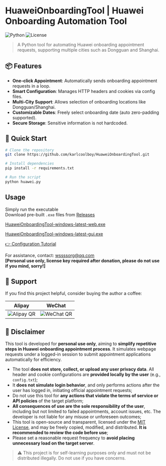 # HuaweiOnboardingTool | Huawei Onboarding Automation Tool

![Python](https://img.shields.io/badge/Python-3.7%2B-blue)
![License](https://img.shields.io/badge/License-MIT-green)

> A Python tool for automating Huawei onboarding appointment requests, supporting multiple cities such as Dongguan and Shanghai.

## 📦 Features

- **One-click Appointment**: Automatically sends onboarding appointment requests in a loop.
- **Smart Configuration**: Manages HTTP headers and cookies via config files.
- **Multi-City Support**: Allows selection of onboarding locations like Dongguan/Shanghai.
- **Customizable Dates**: Freely select onboarding date (auto zero-padding supported).
- **Secure Storage**: Sensitive information is not hardcoded.

## 🚀 Quick Start

```bash
# Clone the repository
git clone https://github.com/karlcoolboy/HuaweiOnboardingTool.git

# Install dependencies
pip install -r requirements.txt

# Run the script
python huawei.py
```

## Usage

Simply run the executable  
Download pre-built `.exe` files from [Releases](https://github.com/karlcoolboy/HuaweiOnboardingTool/releases)

[HuaweiOnboardingTool-windows-latest-web.exe](https://github.com/karlcoolboy/HuaweiOnboardingTool/releases/download/HuaweiOnboardingTool-release-24/HuaweiOnboardingTool-windows-latest-web.exe)

[HuaweiOnboardingTool-windows-latest-gui.exe](https://github.com/karlcoolboy/HuaweiOnboardingTool/releases/download/HuaweiOnboardingTool-release-24/HuaweiOnboardingTool-windows-latest-gui.exe)

[👉 Configuration Tutorial](https://blog.wssss.org.cn/archives/HuaweiOnboardingTool-406.html)

For assistance, contact: [wssssorg@qq.com](mailto:wssssorg@qq.com)  
**[Personal use only, license key required after donation, please do not use if you mind, sorry!]**

## 🌟 Support

If you find this project helpful, consider buying the author a coffee:

| Alipay                                                       | WeChat                                                       |
| ------------------------------------------------------------ | ------------------------------------------------------------ |
| ![Alipay QR](https://blog.wssss.org.cn/usr/uploads/2023/02/2320184992.png) | ![WeChat QR](https://blog.wssss.org.cn/usr/uploads/2023/02/3555771655.png) |

## 📄 Disclaimer

This tool is developed for **personal use only**, aiming to **simplify repetitive steps in Huawei onboarding appointment process**. It simulates webpage requests under a logged-in session to submit appointment applications automatically for efficiency.

- The tool **does not store, collect, or upload any user privacy data**. All header and cookie configurations are **provided locally by the user** (e.g., `config.txt`);
- It **does not simulate login behavior**, and only performs actions after the user has logged in, initiating official appointment requests;
- Do not use this tool for **any actions that violate the terms of service or API policies** of the target platform;
- **All consequences of use are the sole responsibility of the user**, including but not limited to failed appointments, account issues, etc. The developer is not liable for any misuse or unforeseen outcomes;
- This tool is open-source and transparent, licensed under the [MIT License](LICENSE), and may be freely copied, modified, and distributed. **It is recommended to review the code before use**;
- Please set a reasonable request frequency to **avoid placing unnecessary load on the target server**.

> ⚠️ This project is for self-learning purposes only and must not be distributed illegally. Do not use if you have concerns.

